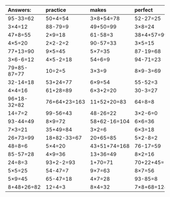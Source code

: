 | Answers: | practice | makes | perfect | ! |
| :--- | :--- | :--- | :--- | :--- |
| 95-33=62 | 50+4=54 | 3×8+54=78 | 52-27=25 | 1+93=94 | 
| 3×4=12 | 88-79=9 | 49+50=99 | 3×8=24 | 6×4=24 | 
| 47+8=55 | 2×9=18 | 61-58=3 | 38+4+57=99 | 9×7+92=155 | 
| 4×5=20 | 2×2-2=2 | 90-57=33 | 3×5=15 | 99-22=77 | 
| 77+13=90 | 9×5=45 | 5×7=35 | 87-19=68 | 2×6=12 | 
| 3×6-6=12 | 4×5-2=18 | 54÷6=9 | 94-71=23 | 92-92=0 | 
| 79+85-87=77 | 10÷2=5 | 3×3=9 | 8×9-3=69 | 6×8=48 | 
| 32-14=18 | 53+24=77 | 6×9=54 | 55-52=3 | 81+18-98=1 | 
| 4×4=16 | 61+28=89 | 6×3+2=20 | 30-3=27 | 7×9=63 | 
| 96+18-32=82 | 76+64+23=163 | 11+52+20=83 | 64÷8=8 | 2×3=6 | 
| 14÷7=2 | 99-56=43 | 48-26=22 | 3×2-6=0 | 91-66=25 | 
| 93-44=49 | 8×9=72 | 58+62-16=104 | 6×6=36 | 7×7=49 | 
| 7×3=21 | 35+49=84 | 3×2=6 | 6×3=18 | 4×7+55=83 | 
| 26+73=99 | 18+82-33=67 | 20+65=85 | 5×2-8=2 | 9×8=72 | 
| 48÷8=6 | 5×4=20 | 43+51+74=168 | 76-17=59 | 2×8=16 | 
| 85-57=28 | 4×9=36 | 13+36=49 | 8×2=16 | 7×4=28 | 
| 24÷8=3 | 93+2-2=93 | 1+70=71 | 70+22+45=137 | 2×7=14 | 
| 5×5=25 | 54-47=7 | 9×7=63 | 8×7=56 | 3×1=3 | 
| 5×9=45 | 65-47=18 | 4×7=28 | 93-85=8 | 28÷7=4 | 
| 8+48+26=82 | 12÷4=3 | 8×4=32 | 7×8+68=124 | 2×3-2=4 | 
